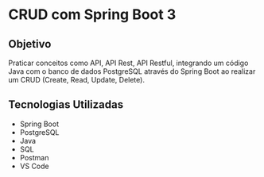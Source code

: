 # CRUD com Spring Boot 3
## Objetivo
Praticar conceitos como API, API Rest, API Restful, integrando um código Java com o banco de dados PostgreSQL através do Spring Boot ao realizar um CRUD (Create, Read, Update, Delete).

## Tecnologias Utilizadas
- Spring Boot
- PostgreSQL
- Java
- SQL
- Postman
- VS Code
